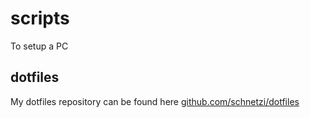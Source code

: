 # scripts

To setup a PC

## dotfiles

My dotfiles repository can be found here
[github.com/schnetzi/dotfiles](https://github.com/schnetzi/dotfiles)
